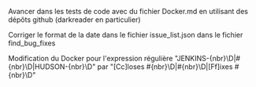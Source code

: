 Avancer dans les tests de code avec du fichier Docker.md en utilisant des dépôts github (darkreader en particulier)

Corriger le format de la date dans le fichier issue_list.json dans le fichier find_bug_fixes 

Modification du Docker pour l'expression régulière  "JENKINS-{nbr}\D|#{nbr}\D|HUDSON-{nbr}\D"         par "[Cc]loses #{nbr}\D|#{nbr}\D|[Ff]ixes #{nbr}\D"